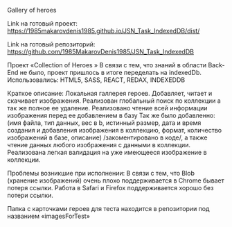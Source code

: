 Gallery of heroes

Link на готовый проект:
https://1985makarovdenis1985.github.io/JSN_Task_IndexedDB/dist/

Link на готовый репозиторий:
https://github.com/1985MakarovDenis1985/JSN_Task_IndexedDB


Проект «Collection of Heroes »
В связи с тем, что знаний в области Back-End не было, проект пришлось в итоге  переделать на indexedDb. Использовались: HTML5, SASS, REACT, REDAX, INDEXEDDB

Краткое описание:
	Локальная галлерея героев.
	Добавляет, читает и скачивает изображения.
	Реализован глобальный поиск по коллекции а так же полное ее удаление.
	Реализовано чтение всей информации изображения перед ее добавлением в базу 
	Так же было добавленно: (имя файла, тип данных, вес в b, истинный размер, дата и время создания и добавления изображения в коллекцию, формат, количество изображений в базе, описание) /закоментировано в коде/, а также чтение данных любого изображения с данными в  коллекции.
	Реализована легкая валидация на уже имеющееся изображение в коллекции.

Проблемы возникшие при исполнении:
В связи с тем, что Blob (хранение изображений) очень плохо поддерживается в Chrome бывает потеря ссылки. 
Работа в Safari и Firefox поддерживается хорошо без потери ссылки.

Папка с карточками героев для теста находится в репозитории под названием «imagesForTest»